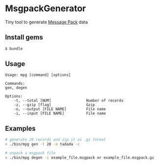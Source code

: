 # MsgpackGenerator
Tiny tool to generate [Message Pack](https://msgpack.org/) data

## Install gems
```bash
$ bundle
```

## Usage

```
Usage: mpg [command] [options]

Commands:
gen, degen

Options:
    -t, --total [NUM]                Number of records
    -z, --gzip [flag]                Gzip
    -o, --output [FILE NAME]         File name
    -i, --input [FILE NAME]          File name
```

## Examples
```bash
# generate 20 records and zip it as .gz format
> ./bin/mpg gen -t 20 -o tadada -z
```

```bash
# unpack a msgpack file
> ./bin/mpg degen -i example_file.msgpack or example_file.msgpack.gz
```
